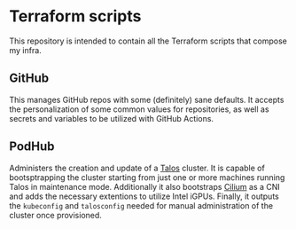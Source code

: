 # Terraform scripts

This repository is intended to contain all the Terraform scripts that compose my infra.

## GitHub

This manages GitHub repos with some (definitely) sane defaults. It accepts the personalization of some common values for repositories, as well as secrets and variables to be utilized with GitHub Actions.

## PodHub

Administers the creation and update of a [Talos](https://www.talos.dev/) cluster. It is capable of bootsptrapping the cluster starting from just one or more machines running Talos in maintenance mode.
Additionally it also bootstraps [Cilium](https://cilium.io/) as a CNI and adds the necessary extentions to utilize Intel iGPUs.
Finally, it outputs the `kubeconfig` and `talosconfig` needed for manual administration of the cluster once provisioned.
